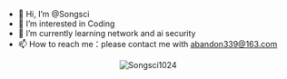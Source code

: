 - 👋 Hi, I’m @Songsci
- 👀 I’m interested in Coding
- 🌱 I’m currently learning network and ai security
- 📫 How to reach me：please contact me with abandon339@163.com
<p align="center"> <img src="https://github-readme-stats.vercel.app/api?username=Songsci1024&show_icons=true" alt="Songsci1024" />
<!---
Songsci1024/Songsci1024 is a ✨ special ✨ repository because its `README.md` (this file) appears on your GitHub profile.
You can click the Preview link to take a look at your changes.
--->
